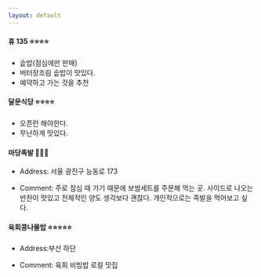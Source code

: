 ```yaml
---
layout: default
---
```

#### **휴 135** :star::star::star::star:
- 솥밥(점심에만 판매)
- 버터장조림 솥밥이 맛있다.
- 예약하고 가는 것을 추천


#### **달문식당** :star::star::star::star:
- 오픈런 해야한다.
- 무난하게 맛있다.


#### **마당족발** :meat_on_bone::meat_on_bone::meat_on_bone:
- Address: 서울 광진구 능동로 173

- Comment: 주로 점심 때 가기 때문에 보쌈세트를 주문해 먹는 곳. 사이드로 나오는 반찬이 맛있고 전체적인 양도 생각보다 괜찮다. 개인적으로는 족발을 먹어보고 싶다.


#### **육회콩나물밥** :star::star::star::star::star:
- Address:부산 하단

- Comment: 육회 비빔밥 로컬 맛집
